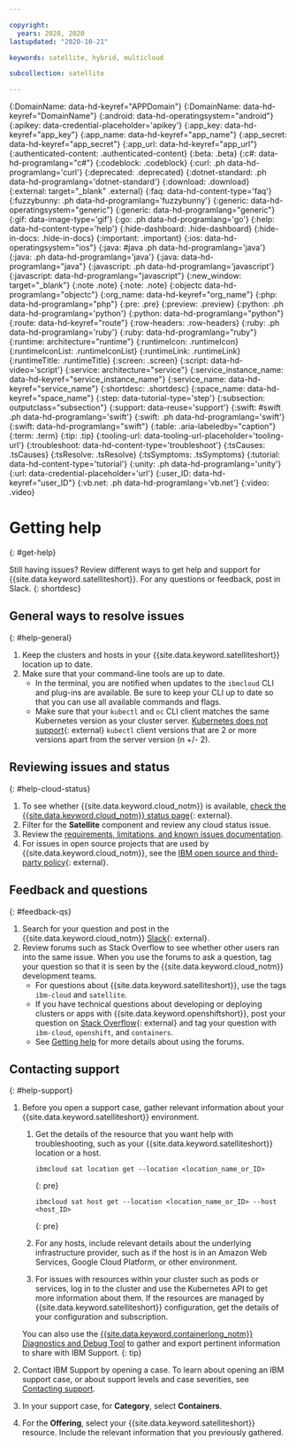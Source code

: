 ```yaml
---

copyright:
  years: 2020, 2020
lastupdated: "2020-10-21"

keywords: satellite, hybrid, multicloud

subcollection: satellite

---
```


{:DomainName: data-hd-keyref="APPDomain"}
{:DomainName: data-hd-keyref="DomainName"}
{:android: data-hd-operatingsystem="android"}
{:apikey: data-credential-placeholder='apikey'}
{:app_key: data-hd-keyref="app_key"}
{:app_name: data-hd-keyref="app_name"}
{:app_secret: data-hd-keyref="app_secret"}
{:app_url: data-hd-keyref="app_url"}
{:authenticated-content: .authenticated-content}
{:beta: .beta}
{:c#: data-hd-programlang="c#"}
{:codeblock: .codeblock}
{:curl: .ph data-hd-programlang='curl'}
{:deprecated: .deprecated}
{:dotnet-standard: .ph data-hd-programlang='dotnet-standard'}
{:download: .download}
{:external: target="_blank" .external}
{:faq: data-hd-content-type='faq'}
{:fuzzybunny: .ph data-hd-programlang='fuzzybunny'}
{:generic: data-hd-operatingsystem="generic"}
{:generic: data-hd-programlang="generic"}
{:gif: data-image-type='gif'}
{:go: .ph data-hd-programlang='go'}
{:help: data-hd-content-type='help'}
{:hide-dashboard: .hide-dashboard}
{:hide-in-docs: .hide-in-docs}
{:important: .important}
{:ios: data-hd-operatingsystem="ios"}
{:java: #java .ph data-hd-programlang='java'}
{:java: .ph data-hd-programlang='java'}
{:java: data-hd-programlang="java"}
{:javascript: .ph data-hd-programlang='javascript'}
{:javascript: data-hd-programlang="javascript"}
{:new_window: target="_blank"}
{:note .note}
{:note: .note}
{:objectc data-hd-programlang="objectc"}
{:org_name: data-hd-keyref="org_name"}
{:php: data-hd-programlang="php"}
{:pre: .pre}
{:preview: .preview}
{:python: .ph data-hd-programlang='python'}
{:python: data-hd-programlang="python"}
{:route: data-hd-keyref="route"}
{:row-headers: .row-headers}
{:ruby: .ph data-hd-programlang='ruby'}
{:ruby: data-hd-programlang="ruby"}
{:runtime: architecture="runtime"}
{:runtimeIcon: .runtimeIcon}
{:runtimeIconList: .runtimeIconList}
{:runtimeLink: .runtimeLink}
{:runtimeTitle: .runtimeTitle}
{:screen: .screen}
{:script: data-hd-video='script'}
{:service: architecture="service"}
{:service_instance_name: data-hd-keyref="service_instance_name"}
{:service_name: data-hd-keyref="service_name"}
{:shortdesc: .shortdesc}
{:space_name: data-hd-keyref="space_name"}
{:step: data-tutorial-type='step'}
{:subsection: outputclass="subsection"}
{:support: data-reuse='support'}
{:swift: #swift .ph data-hd-programlang='swift'}
{:swift: .ph data-hd-programlang='swift'}
{:swift: data-hd-programlang="swift"}
{:table: .aria-labeledby="caption"}
{:term: .term}
{:tip: .tip}
{:tooling-url: data-tooling-url-placeholder='tooling-url'}
{:troubleshoot: data-hd-content-type='troubleshoot'}
{:tsCauses: .tsCauses}
{:tsResolve: .tsResolve}
{:tsSymptoms: .tsSymptoms}
{:tutorial: data-hd-content-type='tutorial'}
{:unity: .ph data-hd-programlang='unity'}
{:url: data-credential-placeholder='url'}
{:user_ID: data-hd-keyref="user_ID"}
{:vb.net: .ph data-hd-programlang='vb.net'}
{:video: .video}



# Getting help
{: #get-help}

Still having issues? Review different ways to get help and support for {{site.data.keyword.satelliteshort}}. For any questions or feedback, post in Slack.
{: shortdesc}

## General ways to resolve issues
{: #help-general}

1. Keep the clusters and hosts in your {{site.data.keyword.satelliteshort}} location up to date.
2. Make sure that your command-line tools are up to date.
   * In the terminal, you are notified when updates to the `ibmcloud` CLI and plug-ins are available. Be sure to keep your CLI up to date so that you can use all available commands and flags.
   * Make sure that your `kubectl` and `oc` CLI client matches the same Kubernetes version as your cluster server. [Kubernetes does not support](https://kubernetes.io/docs/setup/release/version-skew-policy/){: external} `kubectl` client versions that are 2 or more versions apart from the server version (n +/- 2).

## Reviewing issues and status
{: #help-cloud-status}

1. To see whether {{site.data.keyword.cloud_notm}} is available, [check the {{site.data.keyword.cloud_notm}} status page](https://cloud.ibm.com/status?selected=status){: external}.
2. Filter for the **Satellite** component and review any cloud status issue.
3. Review the [requirements, limitations, and known issues documentation](/docs/satellite?topic=satellite-requirements).
4. For issues in open source projects that are used by {{site.data.keyword.cloud_notm}}, see the [IBM open source and third-party policy](https://www.ibm.com/support/pages/node/737271){: external}.

## Feedback and questions
{: #feedback-qs}

1. Search for your question and post in the {{site.data.keyword.cloud_notm}} [Slack](https://cloud.ibm.com/kubernetes/slack){: external}.
2. Review forums such as Stack Overflow to see whether other users ran into the same issue. When you use the forums to ask a question, tag your question so that it is seen by the {{site.data.keyword.cloud_notm}} development teams.
   * For questions about {{site.data.keyword.satelliteshort}}, use the tags `ibm-cloud` and `satellite`.
   * If you have technical questions about developing or deploying clusters or apps with {{site.data.keyword.openshiftshort}}, post your question on [Stack Overflow](https://stackoverflow.com/questions/tagged/ibm-cloud+containers){: external} and tag your question with `ibm-cloud`, `openshift`, and `containers`.
   * See [Getting help](/docs/get-support?topic=get-support-using-avatar#using-avatar) for more details about using the forums.

## Contacting support
{: #help-support}

1. Before you open a support case, gather relevant information about your {{site.data.keyword.satelliteshort}} environment.
   1. Get the details of the resource that you want help with troubleshooting, such as your {{site.data.keyword.satelliteshort}} location or a host.
      ```
      ibmcloud sat location get --location <location_name_or_ID>
      ```
      {: pre}

      ```
      ibmcloud sat host get --location <location_name_or_ID> --host <host_ID>
      ```
      {: pre}
   2. For any hosts, include relevant details about the underlying infrastructure provider, such as if the host is in an Amazon Web Services, Google Cloud Platform, or other environment.
   3. For issues with resources within your cluster such as pods or services, log in to the cluster and use the Kubernetes API to get more information about them. If the resources are managed by {{site.data.keyword.satelliteshort}} configuration, get the details of your configuration and subscription.

   You can also use the [{{site.data.keyword.containerlong_notm}} Diagnostics and Debug Tool](/docs/containers?topic=containers-cs_troubleshoot#debug_utility) to gather and export pertinent information to share with IBM Support.
   {: tip}

2.  Contact IBM Support by opening a case. To learn about opening an IBM support case, or about support levels and case severities, see [Contacting support](/docs/get-support?topic=get-support-using-avatar).
3.  In your support case, for **Category**, select **Containers**.
4.  For the **Offering**, select your {{site.data.keyword.satelliteshort}} resource. Include the relevant information that you previously gathered.

